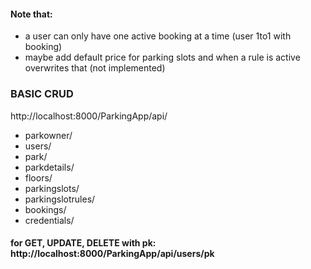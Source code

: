 #### Note that:
- a user can only have one active booking at a time (user 1to1 with booking)
- maybe add default price for parking slots and when a rule is active overwrites that (not implemented)


### BASIC CRUD
http://localhost:8000/ParkingApp/api/
- parkowner/
- users/
- park/
- parkdetails/
- floors/
- parkingslots/
- parkingslotrules/
- bookings/
- credentials/

#### for GET, UPDATE, DELETE with pk: http://localhost:8000/ParkingApp/api/users/pk
